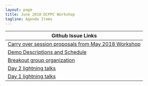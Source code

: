 ```yaml
---
layout: page
title: June 2018 DCPPC Workshop
tagline: Agenda Items
---
```


| Github Issue Links |
| ------------------ |
| [Carry over session proposals from May 2018 Workshop](https://api.github.com/repos/dcppc/2018-june-workshop/issues/11) |
| [Demo Descriptions and Schedule](https://api.github.com/repos/dcppc/2018-june-workshop/issues/8) |
| [Breakout group organization](https://api.github.com/repos/dcppc/2018-june-workshop/issues/7) |
| [Day 2 lightning talks](https://api.github.com/repos/dcppc/2018-june-workshop/issues/5) |
| [Day 1 lightning talks ](https://api.github.com/repos/dcppc/2018-june-workshop/issues/4) |

